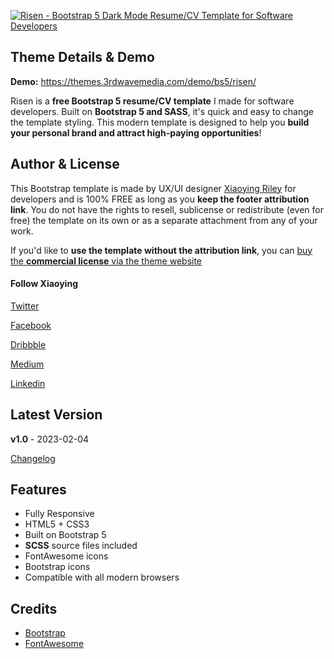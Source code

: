 <a href="https://themes.3rdwavemedia.com/bootstrap-templates/resume/risen-free-bootstrap-5-dark-mode-resume-cv-template-for-developers/" target="_blank"><img src="https://themes.3rdwavemedia.com/wp-content/uploads/2023/02/free-bootstrap-resume-theme-risen-promo.jpg" alt="Risen - Bootstrap 5 Dark Mode Resume/CV Template for Software Developers" /></a>

## Theme Details & Demo

**Demo:** https://themes.3rdwavemedia.com/demo/bs5/risen/

Risen is a **free Bootstrap 5 resume/CV template** I made for software developers. Built on **Bootstrap 5 and SASS**, it's quick and easy to change the template styling. This modern template is designed to help you **build your personal brand and attract high-paying opportunities**!

## Author & License

This Bootstrap template is made by UX/UI designer [Xiaoying Riley](https://twitter.com/3rdwave_themes) for developers and is 100% FREE as long as you **keep the footer attribution link**. You do not have the rights to resell, sublicense or redistribute (even for free) the template on its own or as a separate attachment from any of your work.


If you'd like to **use the template without the attribution link**, you can [buy the **commercial license** via the theme website](https://themes.3rdwavemedia.com/bootstrap-templates/resume/devresume-free-bootstrap-5-resume-cv-template-for-developers/)


#### Follow Xiaoying

[Twitter](https://twitter.com/3rdwave_themes)

[Facebook](https://www.facebook.com/3rdwavethemes/)

[Dribbble](https://dribbble.com/Xiaoying)

[Medium](https://medium.com/@3rdwave_themes)

[Linkedin](https://uk.linkedin.com/in/xiaoying)


## Latest Version
**v1.0** - 2023-02-04

[Changelog](https://themes.3rdwavemedia.com/bootstrap-templates/resume/risen-free-bootstrap-5-dark-mode-resume-cv-template-for-developers/?target=changelog)


## Features

-  Fully Responsive
-  HTML5 + CSS3
-  Built on Bootstrap 5
-  **SCSS** source files included
-  FontAwesome icons
-  Bootstrap icons
-  Compatible with all modern browsers

## Credits
- [Bootstrap](http://getbootstrap.com/)
- [FontAwesome](http://fortawesome.github.io/Font-Awesome/)
